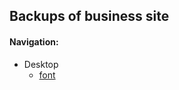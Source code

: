 ## Backups of business site

#### Navigation:
- Desktop
  - [font](./bitrix/templates/bd_deliverysushi/font/)
